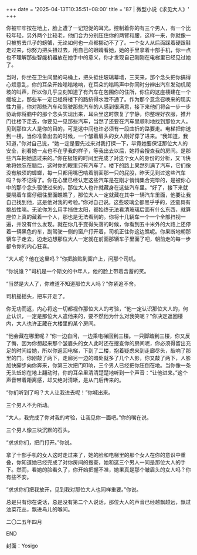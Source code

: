 +++
date = '2025-04-13T10:35:51+08:00'
title = '87 | 微型小说《求见大人》'
+++

你被牢牢按在地上，脸上遭了一记短促的耳光。控制着你的有三个男人，有一个比较年轻，另外两个比较老，他们合力分别压住你的两臂和腰，这样一来，你就像一只被剪去爪子的螃蟹，无论如何也一点都挪动不了了。一个女人从后面踩着硬跟鞋走过来，你努力把头扭过去，用自己的眼睛看她，她的手里拿着十部手机，你一点也不理解那些智能机器放在她手中的意义，你才发现自己刚刚在电梯里已经见过她了。

当时，你坐在卫生间里的马桶上，把头抵住玻璃幕墙，三天来，那个念头把你搞得心烦意乱，你的耳朵开始嗡嗡地响，在耳朵的嗡鸣声中你同时分辨出汽车发动机爬坡的叫声，所以你几乎立刻知道了有汽车在包围你的住所，你住的这座楼建在一个缓坡上，那些车一定已经将楼下的路挤得水泄不通了。作为那个意念召唤来的现实性力量，你对那些汽车和驾驶那些汽车的人感到很满意，接下来他们将会一步一步协助你将脑中的那个念头实现出来，耳朵里这时恢复了宁静，你整理好衣服，推开门往楼下走去，你要见一见那些汽车，当然了还要在汽车里顺利地找到那位大人。见到那位大人是你的目的，可是这中间也许必须有一段曲折的路要走。电梯把你送到一楼，当你准备出去的时候，一个皱着眉头的女人刚好穿了进来。“我知道，我知道，”你对自己说，“她一定是要先过来对我打探一下，毕竟她要保证那位大人的安全，别看她一点也不在乎我的样子，等我出去以后，她将会搜查我的房间。是那些汽车把她送过来的。”你在极短的时间里完成了对这个女人的身份的分析，又飞快地将她忘在脑后，这时你的眼里只有汽车了。楼下的路上果然列满了汽车，它们像没有触须的蟑螂，每一只都用嘴巴啃着前面那一只的屁股，昨天见到过这些汽车吗？你不记得了。你在心里已经认定这些汽车是在刚才悄悄集合完毕的，是被你心中的那个念头驱使过来的，那位大人也许就藏身在这些汽车里。“好了，接下来就要隔着车窗仔细往里面瞧瞧了，那位大人一定就藏在其中一辆汽车里面，他要让我自己找到他，这是他对我的考验。”你对自己说。这些玻璃全都黑乎乎的，还蛮具有挑战性嘛。无论你怎么用手挡住太阳，都始终无法看清玻璃后面有什么东西，就算座位上真的藏着一个人，那也是无法看到的。你将十几辆车一个一个全部扫视一遍，并没有什么发现。就在你几乎变得失落的时候，你看到五十米外的大路上还停着一辆黑色的车，副驾驶一侧的窗户打开着，司机正往你这边瞧呢。你果断地朝那辆车子走去，边走边想那位大人一定就在前面那辆车子里面了吧，朝前走的每一步都令你的内心狂喜。

“大人呢？他在这里吗？”你把脸贴到窗户上，问那个司机。

“你说谁？”司机是一个斯文的中年人，他的脸上带着含蓄的笑。

“当然是大人了，你难道不知道那位大人吗？”你紧追不舍。

司机摇摇头，把车开走了。

你无功而返，内心将这一切都视作那位大人的考验，“他一定认识那位大人的，何止认识，一定是那位大人遣他来的，要不然他为什么对我笑呢？”你决定返回楼内，大人也许正藏在大楼里的某个房间。

“他会藏在哪里呢？”你一边自问，一边乘电梯回到三楼。一只脚踏到三楼，你又反了悔，因为你想起来那个皱眉头的女人此时还在搜查你的房间呢，你必须得留出充足的时间给她，所以你返回电梯，下到了二楼，抱着疑虑来到走廊尽头，敲响了那里的门。你刚敲了两下，走廊另一边的暗处就多了几个人影，你又敲了两下，人影加快脚步向你奔来，你第三次把门叩响，三个男人已经把你压倒在地。当你像一条无头蚯蚓在地上翻动时，你的耳朵里清清楚楚地听到一个声音：“让他进来。”这个声音带着距离感，却又绝对清晰，是从门后传来的。

“你们听到了吗？大人让我进去呢！”你喊出来。

三个男人不为所动。

“大人，我完成了你对我的考验，让我见你一面吧。”你的嘴在说。

三个男人像三块沉默的石头。

“求求你们，把门打开。”你说。

拿了十部手机的女人这时走过来了，她的脸和电梯里的那个女人在你的意识中重叠，你知道她已经完成了对你房间的搜查，她和这三个男人一同是那位大人的手下。然而，看她的脸看久了，你开始把握不准，她果真是那个皱眉头的女人吗？你有些不安。

“求求你们把我放开，见到我对那位大人也同样重要。”你说。

总是只有你在说话，总是没有第二个人说话，那位大人的声音已经越飘越远，飘过油菜花丛，飘进鸟儿的喉间。

二〇二五年四月

END

封面：Yosigo



